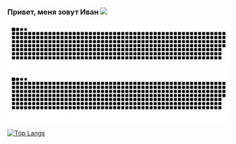 ### Привет, меня зовут Иван <img src="https://media.giphy.com/media/hvRJCLFzcasrR4ia7z/giphy.gif" width="25px">
![github contribution grid snake animation](https://raw.githubusercontent.com/teuchezh/teuchezh/output/github-contribution-grid-snake-dark.svg#gh-dark-mode-only)![github contribution grid snake animation](https://raw.githubusercontent.com/teuchezh/teuchezh/output/github-contribution-grid-snake.svg#gh-light-mode-only)

[![Top Langs](https://github-readme-stats.vercel.app/api/top-langs/?username=teuchezh&layout=compact&theme=buefy)](https://github.com/vanitoo)
